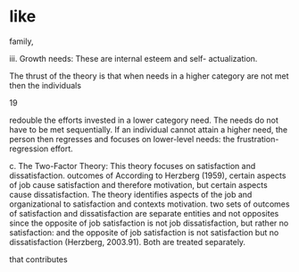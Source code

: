 # like

family,

iii. Growth needs: These are internal esteem and self- actualization.

The thrust of the theory is that when needs in a higher category are not met then the individuals

19

redouble the efforts invested in a lower category need. The needs do not have to be met sequentially. If an individual cannot attain a higher need, the person then regresses and focuses on lower-level needs: the frustration-regression effort.

c. The Two-Factor Theory: This theory focuses on satisfaction and dissatisfaction. outcomes of According to Herzberg (1959), certain aspects of job cause satisfaction and therefore motivation, but certain aspects cause dissatisfaction. The theory identifies aspects of the job and organizational to satisfaction and contexts motivation. two sets of outcomes of satisfaction and dissatisfaction are separate entities and not opposites since the opposite of job satisfaction is not job dissatisfaction, but rather no satisfaction: and the opposite of job satisfaction is not satisfaction but no dissatisfaction (Herzberg, 2003.91). Both are treated separately.

that contributes